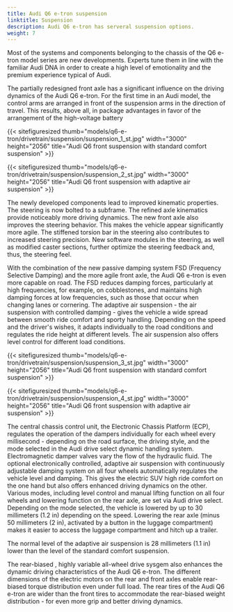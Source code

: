 ```yaml
---
title: Audi Q6 e-tron suspension
linktitle: Suspension 
description: Audi Q6 e-tron has serveral suspension options.
weight: 7
---
```

<!-- markdownlint-disable MD033 -->


Most of the systems and components belonging to the chassis of the Q6 e-tron model series are new developments. Experts tune them in line with the familiar Audi DNA in order to create a high level of emotionality and the premium experience typical of Audi.

The partially redesigned front axle has a significant influence on the driving dynamics of the Audi Q6 e-tron. For the first time in an Audi model, the control arms are arranged in front of the suspension arms in the direction of travel. This results, above all, in package advantages in favor of the arrangement of the high-voltage battery

{{< sitefiguresized thumb="models/q6-e-tron/drivetrain/suspension/suspension_1_st.jpg" width="3000" height="2056" title="Audi Q6 front suspension with standard comfort suspension" >}}

{{< sitefiguresized thumb="models/q6-e-tron/drivetrain/suspension/suspension_2_st.jpg" width="3000" height="2056" title="Audi Q6 front suspension with adaptive air suspension" >}}

The newly developed components lead to improved kinematic properties. The steering is now bolted to a subframe. The refined axle kinematics provide noticeably more driving dynamics. The new front axle also improves the steering behavior. This makes the vehicle appear significantly more agile. The stiffened torsion bar in the steering also contributes to increased steering precision. New software modules in the steering, as well as modified caster sections, further optimize the steering feedback and, thus, the steering feel.

With the combination of the new passive damping system FSD (Frequency Selective Damping) and the more agile front axle, the Audi Q6 e-tron is even more capable on road. The FSD reduces damping forces, particularly at high frequencies, for example, on cobblestones, and maintains high damping forces at low frequencies, such as those that occur when changing lanes or cornering. The adaptive air suspension - the air suspension with controlled damping - gives the vehicle a wide spread between smooth ride comfort and sporty handling. Depending on the speed and the driver's wishes, it adapts individually to the road conditions and regulates the ride height at different levels. The air suspension also offers level control for different load conditions.

{{< sitefiguresized thumb="models/q6-e-tron/drivetrain/suspension/suspension_3_st.jpg" width="3000" height="2056" title="Audi Q6 front suspension with standard comfort suspension" >}}

{{< sitefiguresized thumb="models/q6-e-tron/drivetrain/suspension/suspension_4_st.jpg" width="3000" height="2056" title="Audi Q6 front suspension with adaptive air suspension" >}}

The central chassis control unit, the Electronic Chassis Platform (ECP), regulates the operation of the dampers individually for each wheel every millisecond - depending on the road surface, the driving style, and the mode selected in the Audi drive select dynamic handling system. Electromagnetic damper valves vary the flow of the hydraulic fluid. The optional electronically controlled, adaptive air suspension with continuously adjustable damping system on all four wheels automatically regulates the vehicle level and damping. This gives the electric SUV high ride comfort on the one hand but also offers enhanced driving dynamics on the other. Various modes, including level control and manual lifting function on all four wheels and lowering function on the rear axle, are set via Audi drive select. Depending on the mode selected, the vehicle is lowered by up to 30 millimeters (1.2 in) depending on the speed. Lowering the rear axle (minus 50 millimeters (2 in), activated by a button in the luggage compartment) makes it easier to access the luggage compartment and hitch up a trailer.

The normal level of the adaptive air suspension is 28 millimeters (1.1 in) lower than the level of the standard comfort suspension.

The rear-biased , highly variable all-wheel drive sysgem also enhances the dynamic driving characteristics of the Audi Q6 e-tron. The different dimensions of the electric motors on the rear and front axles enable rear-biased torque distribution even under full load. The rear tires of the Audi Q6 e-tron are wider than the front tires to accommodate the rear-biased weight distribution - for even more grip and better driving dynamics.